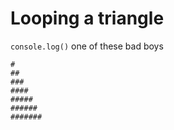 <h1>Looping a triangle</h1>

`console.log()` one of these bad boys

```
#
##
###
####
#####
######
#######
```
